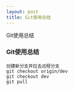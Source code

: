```yaml
---
layout: post
title: Git使用总结
---
```


Git使用总结

### Git使用总结
```
创建新分支并拉去远程分支
git checkout origin/dev
git checkout dev
git pull
```
